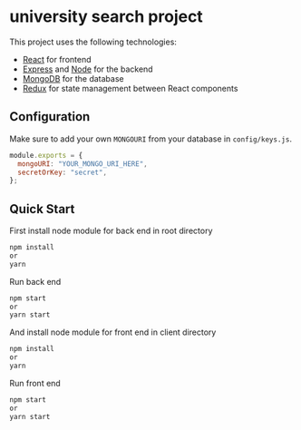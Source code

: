 # university search project

This project uses the following technologies:

- [React](https://reactjs.org) for frontend
- [Express](http://expressjs.com/) and [Node](https://nodejs.org/en/) for the
  backend
- [MongoDB](https://www.mongodb.com/) for the database
- [Redux](https://redux.js.org/basics/usagewithreact) for state management
  between React components

## Configuration

Make sure to add your own `MONGOURI` from your database in `config/keys.js`.

```javascript
module.exports = {
  mongoURI: "YOUR_MONGO_URI_HERE",
  secretOrKey: "secret",
};
```

## Quick Start

First install node module for back end in root directory

```javascript
npm install
or
yarn
```

Run back end

```javascript
npm start
or
yarn start
```

And install node module for front end in client directory

```javascript
npm install
or
yarn
```

Run front end

```javascript
npm start
or
yarn start
```
